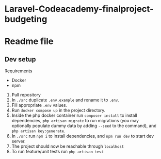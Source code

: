 # Laravel-Codeacademy-finalproject-budgeting

# Readme file

## Dev setup

Requirements

- Docker
- npm

1. Pull repository
2. In `./src` duplicate `.env.example` and rename it to `.env`.
3. Fill appropriate `.env` values.
4. Run `docker compose up` in the project directory.
5. Inside the php docker container run `composer install` to install dependencies, `php artisan migrate` to run migrations (you may optionally populate dummy data by adding `--seed` to the command), and `php artisan key:generate`.
6. In `./src` run `npm i` to install dependencies, and `npm run dev` to start dev server.
7. The project should now be reachable through `localhost`
8. To run feature/unit tests run `php artisan test`